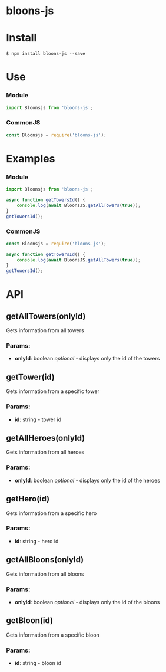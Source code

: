 # bloons-js

# Install
`$ npm install bloons-js --save`

# Use
### Module
```js
import Bloonsjs from 'bloons-js';
```
### CommonJS
```js
const Bloonsjs = require('bloons-js');
```

# Examples
### Module
```js
import Bloonsjs from 'bloons-js';

async function getTowersId() {
    console.log(await BloonsJS.getAllTowers(true));
}
getTowersId();
```
### CommonJS
```js
const Bloonsjs = require('bloons-js');

async function getTowersId() {
    console.log(await BloonsJS.getAllTowers(true));
}
getTowersId();
```

# API

## getAllTowers(onlyId)
Gets information from all towers
### Params: 
* **onlyId**: boolean *optional* - displays only the id of the towers

## getTower(id)
Gets information from a specific tower
### Params: 
* **id**: string - tower id

## getAllHeroes(onlyId)
Gets information from all heroes
### Params: 
* **onlyId**: boolean *optional* - displays only the id of the heroes

## getHero(id)
Gets information from a specific hero
### Params: 
* **id**: string - hero id

## getAllBloons(onlyId)
Gets information from all bloons
### Params: 
* **onlyId**: boolean *optional* - displays only the id of the bloons

## getBloon(id)
Gets information from a specific bloon
### Params: 
* **id**: string - bloon id